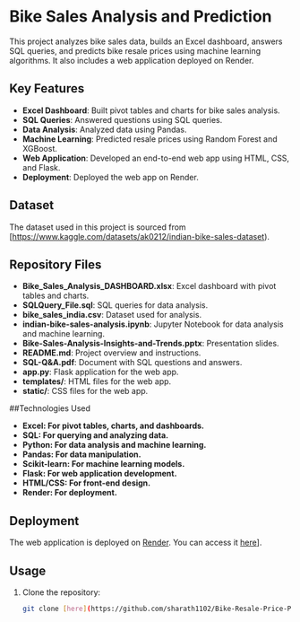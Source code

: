 # Bike Sales Analysis and Prediction

This project analyzes bike sales data, builds an Excel dashboard, answers SQL queries, and predicts bike resale prices using machine learning algorithms. It also includes a web application deployed on Render.

## Key Features
- **Excel Dashboard**: Built pivot tables and charts for bike sales analysis.
- **SQL Queries**: Answered questions using SQL queries.
- **Data Analysis**: Analyzed data using Pandas.
- **Machine Learning**: Predicted resale prices using Random Forest and XGBoost.
- **Web Application**: Developed an end-to-end web app using HTML, CSS, and Flask.
- **Deployment**: Deployed the web app on Render.

## Dataset
The dataset used in this project is sourced from [https://www.kaggle.com/datasets/ak0212/indian-bike-sales-dataset).

## Repository Files
- **Bike_Sales_Analysis_DASHBOARD.xlsx**: Excel dashboard with pivot tables and charts.
- **SQLQuery_File.sql**: SQL queries for data analysis.
- **bike_sales_india.csv**: Dataset used for analysis.
- **indian-bike-sales-analysis.ipynb**: Jupyter Notebook for data analysis and machine learning.
- **Bike-Sales-Analysis-Insights-and-Trends.pptx**: Presentation slides.
- **README.md**: Project overview and instructions.
- **SQL-Q&A.pdf**: Document with SQL questions and answers.
- **app.py**: Flask application for the web app.
- **templates/**: HTML files for the web app.
- **static/**: CSS files for the web app.

##Technologies Used
- **Excel: For pivot tables, charts, and dashboards.**
- **SQL: For querying and analyzing data.**
- **Python: For data analysis and machine learning.**
- **Pandas: For data manipulation.**
- **Scikit-learn: For machine learning models.**
- **Flask: For web application development.**
- **HTML/CSS: For front-end design.**
- **Render: For deployment.**

## Deployment
The web application is deployed on [Render](https://render.com/). You can access it [here]([https://bike-resale-price-prediction-system.onrender.com/)].

## Usage
1. Clone the repository:
   ```bash
   git clone [here](https://github.com/sharath1102/Bike-Resale-Price-Prediction)
